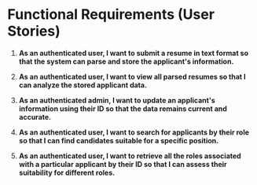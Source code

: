 # Functional Requirements (User Stories)

1. **As an authenticated user, I want to submit a resume in text format so that the system can parse and store the applicant's information.**
   
2. **As an authenticated user, I want to view all parsed resumes so that I can analyze the stored applicant data.**

3. **As an authenticated admin, I want to update an applicant's information using their ID so that the data remains current and accurate.**
   
4. **As an authenticated user, I want to search for applicants by their role so that I can find candidates suitable for a specific position.**
   
5. **As an authenticated user, I want to retrieve all the roles associated with a particular applicant by their ID so that I can assess their suitability for different roles.**